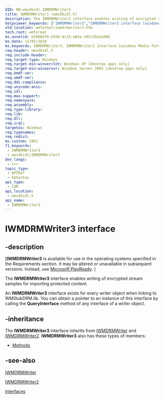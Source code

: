 ```yaml
---
UID: NN:wmsdkidl.IWMDRMWriter3
title: IWMDRMWriter3 (wmsdkidl.h)
description: The IWMDRMWriter3 interface enables writing of encrypted stream samples for importing protected content.An IWMDRMWriter3 interface exists for every writer object when linking to WMStubDRM.lib.
helpviewer_keywords: ["IWMDRMWriter3","IWMDRMWriter3 interface [windows Media Format]","IWMDRMWriter3 interface [windows Media Format]","described","IWMDRMWriter3Interface","wmformat.iwmdrmwriter3","wmsdkidl/IWMDRMWriter3"]
old-location: wmformat\iwmdrmwriter3.htm
tech.root: wmformat
ms.assetid: b300b97b-e558-4c33-a84a-e92c28a3a606
ms.date: 12/05/2018
ms.keywords: IWMDRMWriter3, IWMDRMWriter3 interface [windows Media Format], IWMDRMWriter3 interface [windows Media Format],described, IWMDRMWriter3Interface, wmformat.iwmdrmwriter3, wmsdkidl/IWMDRMWriter3
req.header: wmsdkidl.h
req.include-header: 
req.target-type: Windows
req.target-min-winverclnt: Windows XP [desktop apps only]
req.target-min-winversvr: Windows Server 2003 [desktop apps only]
req.kmdf-ver: 
req.umdf-ver: 
req.ddi-compliance: 
req.unicode-ansi: 
req.idl: 
req.max-support: 
req.namespace: 
req.assembly: 
req.type-library: 
req.lib: 
req.dll: 
req.irql: 
targetos: Windows
req.typenames: 
req.redist: 
ms.custom: 19H1
f1_keywords:
 - IWMDRMWriter3
 - wmsdkidl/IWMDRMWriter3
dev_langs:
 - c++
topic_type:
 - APIRef
 - kbSyntax
api_type:
 - COM
api_location:
 - wmsdkidl.h
api_name:
 - IWMDRMWriter3
---
```


# IWMDRMWriter3 interface


## -description

<p class="CCE_Message">[<b>IWMDRMWriter3</b> is available for use in the operating systems specified in the Requirements section. It may be altered or unavailable in subsequent versions. Instead, use <a href="https://www.microsoft.com/PlayReady/">Microsoft PlayReady</a>.
]


The <b>IWMDRMWriter3</b> interface enables writing of encrypted stream samples for importing protected content.

An <b>IWMDRMWriter3</b> interface exists for every writer object when linking to WMStubDRM.lib. You can obtain a pointer to an instance of this interface by calling the <b>QueryInterface</b> method of any interface of a writer object.

## -inheritance

The <b>IWMDRMWriter3</b> interface inherits from <a href="/windows/desktop/api/wmsdkidl/nn-wmsdkidl-iwmdrmwriter">IWMDRMWriter</a> and <a href="/windows/desktop/api/wmsdkidl/nn-wmsdkidl-iwmdrmwriter2">IWMDRMWriter2</a>. <b>IWMDRMWriter3</b> also has these types of members:
<ul>
<li><a href="https://docs.microsoft.com/">Methods</a></li>
</ul>

## -see-also

<a href="/windows/desktop/api/wmsdkidl/nn-wmsdkidl-iwmdrmwriter">IWMDRMWriter</a>



<a href="/windows/desktop/api/wmsdkidl/nn-wmsdkidl-iwmdrmwriter2">IWMDRMWriter2</a>



<a href="/windows/desktop/wmformat/interfaces">Interfaces</a>
